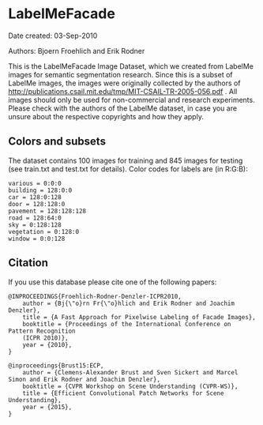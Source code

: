 # LabelMeFacade

Date created: 03-Sep-2010

Authors: Bjoern Froehlich and Erik Rodner

This is the LabelMeFacade Image Dataset, which we created from LabelMe images for semantic segmentation research. Since this is a subset of LabelMe images, the images were originally collected by the authors of http://publications.csail.mit.edu/tmp/MIT-CSAIL-TR-2005-056.pdf . All images should only be used for non-commercial and research experiments. Please check with the authors of the LabelMe dataset, in case you are unsure about the respective copyrights and how they apply.

## Colors and subsets

The dataset contains 100 images for training and 845 images for testing (see train.txt and test.txt for details).
Color codes for labels are (in R:G:B):
    
    various = 0:0:0
    building = 128:0:0
    car = 128:0:128
    door = 128:128:0
    pavement = 128:128:128
    road = 128:64:0
    sky = 0:128:128
    vegetation = 0:128:0
    window = 0:0:128

## Citation

If you use this database please cite one of the following papers:

    @INPROCEEDINGS{Froehlich-Rodner-Denzler-ICPR2010,
	    author = {Bj{\"o}rn Fr{\"o}hlich and Erik Rodner and Joachim Denzler},
    	title = {A Fast Approach for Pixelwise Labeling of Facade Images},
	    booktitle = {Proceedings of the International Conference on Pattern Recognition
    	(ICPR 2010)},
    	year = {2010},
    }

    @inproceedings{Brust15:ECP,
        author = {Clemens-Alexander Brust and Sven Sickert and Marcel Simon and Erik Rodner and Joachim Denzler},
        booktitle = {CVPR Workshop on Scene Understanding (CVPR-WS)},
        title = {Efficient Convolutional Patch Networks for Scene Understanding},
        year = {2015},
    }

